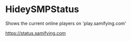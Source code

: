# HideySMPStatus

Shows the current online players on 'play.samifying.com'

https://status.samifying.com
